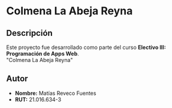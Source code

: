# Colmena La Abeja Reyna

## Descripción
Este proyecto fue desarrollado como parte del curso **Electivo III: Programación de Apps Web**.  
"Colmena La Abeja Reyna"

## Autor
- **Nombre:** Matías Reveco Fuentes  
- **RUT:** 21.016.634-3 